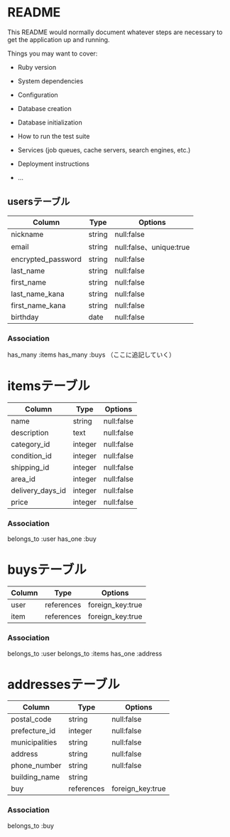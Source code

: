 # README

This README would normally document whatever steps are necessary to get the
application up and running.

Things you may want to cover:

* Ruby version

* System dependencies

* Configuration

* Database creation

* Database initialization

* How to run the test suite

* Services (job queues, cache servers, search engines, etc.)

* Deployment instructions

* ...

## usersテーブル 

|Column|Type|Options|
| ------ | ---------- | ------------------------------ |
|nickname|string|null:false|
|email|string|null:false、unique:true|
|encrypted_password|string|null:false|
|last_name|string|null:false|
|first_name|string|null:false|
|last_name_kana|string|null:false|
|first_name_kana|string|null:false|
|birthday|date|null:false|
### Association
has_many :items
has_many :buys
（ここに追記していく）

# itemsテーブル 
|Column|Type|Options|
| ------ | ---------- | ------------------------------ |
|name|string|null:false|
|description|text|null:false|
|category_id|integer|null:false|
|condition_id|integer|null:false|
|shipping_id|integer|null:false|
|area_id|integer|null:false|
|delivery_days_id|integer|null:false|
|price|integer|null:false|
### Association
belongs_to :user
has_one :buy

# buysテーブル 
|Column|Type|Options|
| ------ | ---------- | ------------------------------ |
|user|references|foreign_key:true|
|item|references|foreign_key:true|
### Association
belongs_to :user
belongs_to :items
has_one :address

# addressesテーブル 
|Column|Type|Options|
| ------ | ----------- | ------------------------------ |
|postal_code|string|null:false|
|prefecture_id|integer|null:false|
|municipalities|string|null:false|
|address|string|null:false|
|phone_number|string|null:false|
|building_name|string||
|buy|references|foreign_key:true|

### Association
belongs_to :buy
